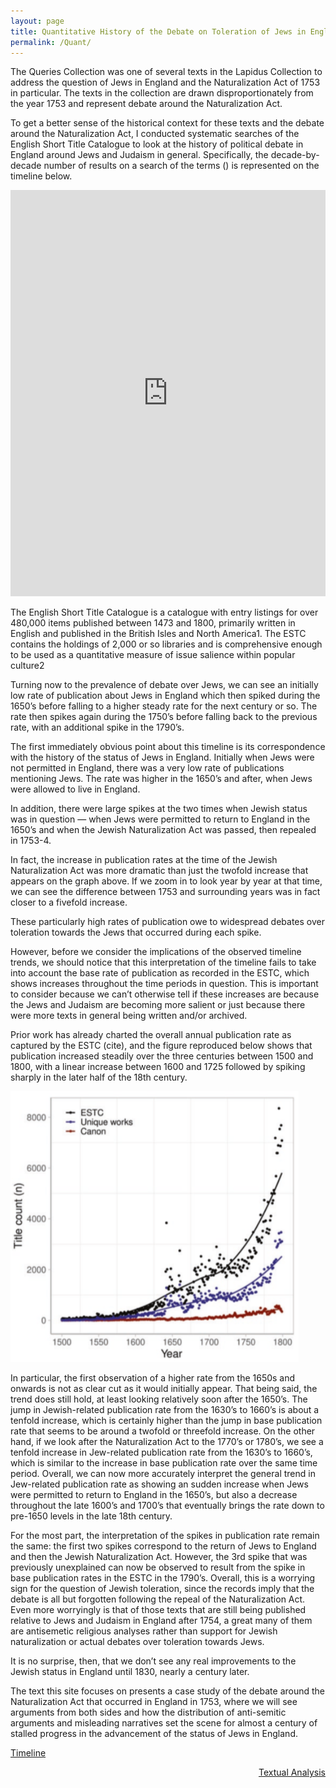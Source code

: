 ```yaml
---
layout: page
title: Quantitative History of the Debate on Toleration of Jews in England
permalink: /Quant/
---
```


The Queries Collection was one of several texts in the Lapidus Collection to address the question of Jews in England and the Naturalization Act of 1753 in particular. The texts in the collection are drawn disproportionately from the year 1753 and represent debate around the Naturalization Act.

To get a better sense of the historical context for these texts and the debate around the Naturalization Act,  I conducted systematic searches of the English Short Title Catalogue to look at the history of political debate in England around Jews and Judaism in general. Specifically, the decade-by-decade number of results on a search of the terms () is represented on the timeline below.

<iframe src="https://cdn.knightlab.com/libs/storyline/latest/embed/index.html?dataURL=https%3A%2F%2Fdocs.google.com%2Fspreadsheets%2Fd%2F1Oes4pUL0Kw-cQB_g2yf_F-D9IPtF3Gft3WxUMMlsHrY%2Fedit%3Fusp%3Dsharing&amp;dataYCol=workspublished&amp;dataXCol=year&amp;dataDateFormat=%25Y&amp;chartDateFormat=%25Y&amp;chartYLabel=works%20published&amp;sliderCardTitleCol=title&amp;sliderCardTextCol=text" style="width:100%;height:650px;" frameborder="0" marginwidth="0" marginheight="0" vspace="0" hspace="0"></iframe>

The English Short Title Catalogue is a catalogue with entry listings for over 480,000 items published between 1473 and 1800, primarily written in English and published in the British Isles and North America1. The ESTC contains the holdings of 2,000 or so libraries and is comprehensive enough to be used as a quantitative measure of issue salience within popular culture2

Turning now to the prevalence of debate over Jews, we can see an initially low rate of publication about Jews in England which then spiked during the 1650’s before falling to a higher steady rate for the next century or so. The rate then spikes again during the 1750’s before falling back to the previous rate, with an additional spike in the 1790’s.

The first immediately obvious point about this timeline  is its correspondence with the history of the status of Jews in England. Initially when Jews were not permitted in England, there was a very low rate of publications mentioning Jews. The rate was higher in the 1650’s and after, when Jews were allowed to live in England.

In addition, there were large spikes at the two times when Jewish status was in question — when Jews were permitted to return to England in the 1650’s and when the Jewish Naturalization Act was passed, then repealed in 1753-4.

In fact, the increase in publication rates at the time of the Jewish Naturalization Act was more dramatic than just the twofold increase that appears on the graph above. If we zoom in to look year by year at that time, we can see the difference between 1753 and surrounding years was in fact closer to a fivefold increase.

These particularly high rates of publication owe to widespread debates over toleration towards the Jews that occurred during each spike.  

However, before we consider the implications of the observed timeline trends, we should notice that this interpretation of the timeline fails to take into account the base rate of publication as recorded in the ESTC, which shows increases throughout the time periods in question. This is important to consider because we can’t otherwise tell if these increases are because the Jews and Judaism are becoming more salient or just because there were more texts in general being written and/or archived.

Prior work has already charted the overall annual publication rate as captured by the ESTC (cite), and the figure reproduced below shows that publication increased steadily over the three centuries between 1500 and 1800, with a linear increase between 1600 and 1725 followed by spiking sharply in the later half of the 18th century.

![ESTC fig](./PublicationRates.png)


In particular, the first observation of a higher rate from the 1650s and onwards is not as clear cut as it would initially appear. That being said, the trend does still hold, at least looking relatively soon after the 1650’s. The jump in Jewish-related publication rate from the 1630’s to 1660’s is about a tenfold increase, which is certainly higher than the jump in base publication rate that seems to be around a twofold or threefold increase. On the other hand, if we look after the Naturalization Act to the 1770’s or 1780’s, we see a tenfold increase in Jew-related publication rate from the 1630’s to 1660’s, which is similar to the increase in base publication rate over the same time period. Overall, we can now more accurately interpret the general trend in Jew-related publication rate as showing an sudden increase when Jews were permitted to return to England in the 1650’s, but also a decrease throughout the late 1600’s and 1700’s that eventually brings the rate down to pre-1650 levels in the late 18th century.

For the most part, the interpretation of the spikes in publication rate remain the same: the first two spikes correspond to the return of Jews to England and then the Jewish Naturalization Act. However, the 3rd spike that was previously unexplained can now be observed to result from the spike in base publication rates in the ESTC in the 1790’s.
Overall, this is a worrying sign for the question of Jewish toleration, since the records imply that the debate is all but forgotten following the repeal of the Naturalization Act. Even more worryingly is that of those texts that are still being published relative to Jews and Judaism in England after 1754, a great many of them are antisemetic religious analyses rather than support for Jewish naturalization or actual debates over toleration towards Jews.

It is no surprise, then, that we don’t see any real improvements to the Jewish status in England until 1830, nearly a century later.

The text this site focuses on presents a case study of the debate around the Naturalization Act that occurred in England in 1753, where we will see arguments from both sides and how the distribution of anti-semitic arguments and misleading narratives set the scene for almost a century of stalled progress in the advancement of the status of Jews in England.


[Timeline](../Timeline)
<div style="text-align: right"> <a href="../Analysis">Textual Analysis</a> </div>
